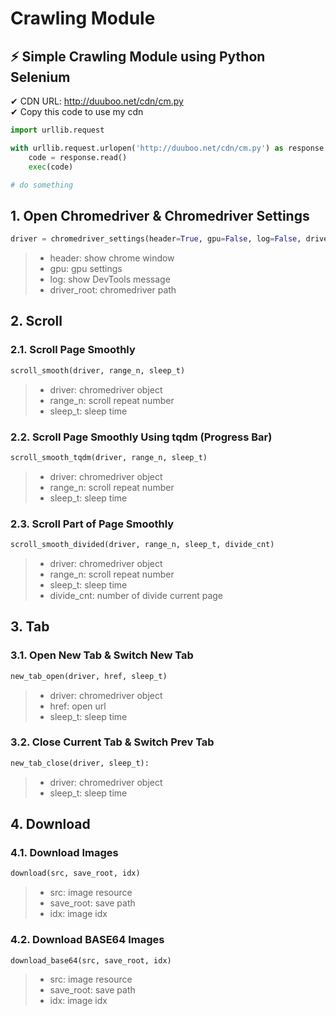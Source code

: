 Crawling Module
==================

## ⚡ Simple Crawling Module using Python Selenium

✔ CDN URL: http://duuboo.net/cdn/cm.py<br/>
✔ Copy this code to use my cdn

``` python
import urllib.request

with urllib.request.urlopen('http://duuboo.net/cdn/cm.py') as response:
    code = response.read()
    exec(code)

# do something
```

## 1. Open Chromedriver & Chromedriver Settings
``` python
driver = chromedriver_settings(header=True, gpu=False, log=False, driver_root='chromedriver.exe')
```
> - header: show chrome window
> - gpu: gpu settings
> - log: show DevTools message
> - driver_root: chromedriver path

## 2. Scroll
### 2.1. Scroll Page Smoothly
``` python
scroll_smooth(driver, range_n, sleep_t)
```
> - driver: chromedriver object
> - range_n: scroll repeat number
> - sleep_t: sleep time

### 2.2. Scroll Page Smoothly Using tqdm (Progress Bar)
``` python
scroll_smooth_tqdm(driver, range_n, sleep_t)
```
> - driver: chromedriver object
> - range_n: scroll repeat number
> - sleep_t: sleep time

### 2.3. Scroll Part of Page Smoothly
``` python
scroll_smooth_divided(driver, range_n, sleep_t, divide_cnt)
```
> - driver: chromedriver object
> - range_n: scroll repeat number
> - sleep_t: sleep time
> - divide_cnt: number of divide current page

## 3. Tab
### 3.1. Open New Tab & Switch New Tab
``` python
new_tab_open(driver, href, sleep_t)
```
> - driver: chromedriver object
> - href: open url
> - sleep_t: sleep time

### 3.2. Close Current Tab & Switch Prev Tab
``` python
new_tab_close(driver, sleep_t):
```
> - driver: chromedriver object
> - sleep_t: sleep time

## 4. Download
### 4.1. Download Images
``` python
download(src, save_root, idx)
```
> - src: image resource
> - save_root: save path
> - idx: image idx

### 4.2. Download BASE64 Images
``` python
download_base64(src, save_root, idx)
```
> - src: image resource
> - save_root: save path
> - idx: image idx
